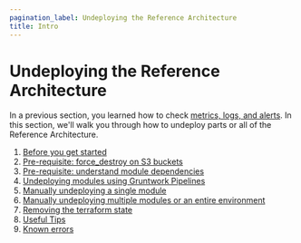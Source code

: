```yaml
---
pagination_label: Undeploying the Reference Architecture
title: Intro
---
```


# Undeploying the Reference Architecture

In a previous section, you learned how to check [metrics, logs, and alerts](../05-monitoring-alerting-logging/01-intro.md). In
this section, we'll walk you through how to undeploy parts or all of the Reference Architecture.

1. [Before you get started](before-you-get-started)
2. [Pre-requisite: force_destroy on S3 buckets](pre-requisite-force-destroy-on-s3-buckets)
3. [Pre-requisite: understand module dependencies](pre-requisite-understand-module-dependencies)
4. [Undeploying modules using Gruntwork Pipelines](undeploying-modules-using-gruntwork-pipelines)
5. [Manually undeploying a single module](manually-undeploying-a-single-module)
6. [Manually undeploying multiple modules or an entire environment](manually-undeploying-multiple-modules-or-an-entire-environment)
7. [Removing the terraform state](removing-the-terraform-state)
8. [Useful Tips](useful-tips)
9. [Known errors](known-errors)
